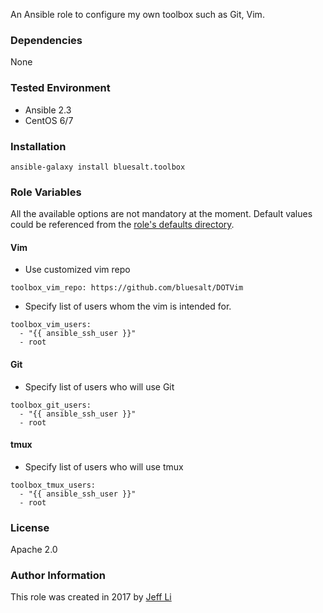 An Ansible role to configure my own toolbox such as Git, Vim.

### Dependencies
None

### Tested Environment
* Ansible 2.3
* CentOS 6/7

### Installation

```
ansible-galaxy install bluesalt.toolbox
```

### Role Variables
All the available options are not mandatory at the moment. Default values could be  referenced from the [role's defaults directory](defaults/main.yml).


#### Vim

* Use customized vim repo

```
toolbox_vim_repo: https://github.com/bluesalt/DOTVim
```

* Specify list of users whom the vim is intended for.

```
toolbox_vim_users:
  - "{{ ansible_ssh_user }}"
  - root
```

#### Git

* Specify list of users who will use Git

```
toolbox_git_users:
  - "{{ ansible_ssh_user }}"
  - root
```

#### tmux
* Specify list of users who will use tmux

```
toolbox_tmux_users:
  - "{{ ansible_ssh_user }}"
  - root
```

### License
Apache 2.0

### Author Information

This role was created in 2017 by [Jeff Li](https://blog.jeffli.me)
